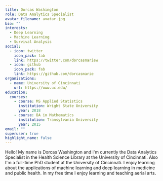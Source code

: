 ```yaml
---
title: Dorcas Washington
role: Data Analytics Specialist
avatar_filename: avatar.jpg
bio: ""
interests:
  - Deep Learning
  - Machine Learning
  - Survival Analysis
social:
  - icon: twitter
    icon_pack: fab
    link: https://twitter.com/dorcasmariew
  - icon: github
    icon_pack: fab
    link: https://github.com/dorcasmarie
organizations:
  - name: University of Cincinnati
    url: https://www.uc.edu/
education:
  courses:
    - course: MS Applied Statistics
      institution: Wright State University
      year: 2018
    - course: BA in Mathematics
      institution: Transylvania University
      year: 2015
email: ""
superuser: true
highlight_name: false
---
```

Hello! My name is Dorcas Washington and I'm currently the Data Analytics Specialist in the Health Science Library at the University of Cincinnati. Also I'm a full-time PhD student at the University of Cincinnati. I enjoy learning about the applications of machine learning and deep learning in medicine and public health. In my free time I enjoy learning and teaching aerial arts.

